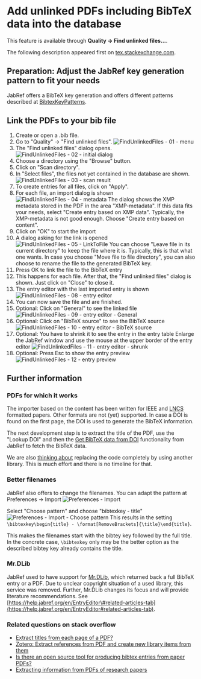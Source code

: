 
# Add unlinked PDFs including BibTeX data into the database

This feature is available through **Quality → Find unlinked files...**.

The following description appeared first on [tex.stackexchange.com](http://tex.stackexchange.com/a/344310/9075).

## Preparation: Adjust the JabRef key generation pattern to fit your needs

JabRef offers a BibTeX key generation and offers different patterns described at [BibtexKeyPatterns](../setup/bibtexkeypatterns.md).

## Link the PDFs to your bib file

1. Create or open a .bib file.
2. Go to "Quality" -&gt; "Find unlinked files". ![FindUnlinkedFiles - 01 - menu](../../.gitbook/assets/findunlinkedfiles-01-menu.png)
3. The "Find unlinked files" dialog opens. ![FindUnlinkedFiles - 02 - initial dialog](../../.gitbook/assets/findunlinkedfiles-02-initial-dialog.png)
4. Choose a directory using the "Browse" button.
5. Click on "Scan directory".
6. In "Select files", the files not yet contained in the database are shown. ![FindUnlinkedFiles - 03 - scan result](../../.gitbook/assets/findunlinkedfiles-03-scan-result.png)
7. To create entries for all files, click on "Apply".
8. For each file, an import dialog is shown  ![FindUnlinkedFiles - 04 - metadata](../../.gitbook/assets/findunlinkedfiles-04-metadata.png)  The dialog shows the XMP metadata stored in the PDF in the area "XMP-metadata". If this data fits your needs, select "Create entry based on XMP data". Typically, the XMP-metadata is not good enough. Choose "Create entry based on content".
9. Click on "OK" to start the import
10. A dialog asking for the link is opened  ![FindUnlinkedFiles - 05 - LinkToFile](../../.gitbook/assets/findunlinkedfiles-05-linktofile.png)  You can choose "Leave file in its current directory" to keep the file where it is. Typically, this is that what one wants. In case you choose "Move file to file directory", you can also choose to rename the file to the generated BibTeX key.
11. Press OK to link the file to the BibTeX entry
12. This happens for each file. After that, the "Find unlinked files" dialog is shown. Just click on "Close" to close it.
13. The entry editor with the last imported entry is shown ![FindUnlinkedFiles - 08 - entry editor](../../.gitbook/assets/findunlinkedfiles-08-entry-editor.png)
14. You can now save the file and are finished.
15. Optional: Click on "General" to see the linked file ![FindUnlinkedFiles - 09 - entry editor - General](../../.gitbook/assets/findunlinkedfiles-09-entry-editor-general.png)
16. Optional: Click on "BibTeX source" to see the BibTeX source ![FindUnlinkedFiles - 10 - entry editor - BibTeX source](../../.gitbook/assets/findunlinkedfiles-10-entry-editor-bibtex-source.png)
17. Optional: You have to shrink it to see the entry in the entry table Enlarge the JabRef window and use the mouse at the upper border of the entry editor ![FindUnlinkedFiles - 11 - entry editor - shrunk](../../.gitbook/assets/findunlinkedfiles-11-entry-editor-shrunk.png)
18. Optional: Press Esc to show the entry preview ![FindUnlinkedFiles - 12 - entry preview](../../.gitbook/assets/findunlinkedfiles-12-entry-preview.png)

## Further information

### PDFs for which it works

The importer based on the content has been written for IEEE and [LNCS](https://github.com/latextemplates/LNCS) formatted papers. Other formats are not \(yet\) supported. In case a DOI is found on the first page, the DOI is used to generate the BibTeX information.

The next development step is to extract the title of the PDF, use the "Lookup DOI" and then the [Get BibTeX data from DOI](getbibtexdatafromdoi.md) functionality from JabRef to fetch the BibTeX data.

We are also [thinking about](https://github.com/koppor/jabref/issues/169) replacing the code completely by using another library. This is much effort and there is no timeline for that.

### Better filenames

JabRef also offers to change the filenames. You can adapt the pattern at Preferences -&gt; Import ![Preferences - Import](../../.gitbook/assets/preferences-import.png)

Select "Choose pattern" and choose "bibtexkey - title" ![Preferences - Import - Choose pattern](../../.gitbook/assets/preferences-import-choose-pattern.png) This results in the setting `\bibtexkey\begin{title} - \format[RemoveBrackets]{\title}\end{title}`.

This makes the filenames start with the bibtey key followed by the full title. In the concrete case, `\bibtexkey` only may be the better option as the described bibtey key already contains the title.

### Mr.DLib

JabRef used to have support for [Mr.DLib](http://mr-dlib.org/), which returned back a full BibTeX entry or a PDF. Due to unclear copyright situation of a used library, this service was removed. Further, Mr.DLib changes its focus and will provide literature recommendations. See [https://help.jabref.org/en/EntryEditor\#related-articles-tab](https://help.jabref.org/en/EntryEditor#related-articles-tab).

### Related questions on stack overflow

* [Extract titles from each page of a PDF?](http://stackoverflow.com/q/18071127/873282)
* [Zotero: Extract references from PDF and create new library items from them](https://forums.zotero.org/discussion/16277/extract-references-from-pdf-and-create-new-library-items-from-them)
* [Is there an open source tool for producing bibtex entries from paper PDFs?](http://academia.stackexchange.com/questions/15504/is-there-an-open-source-tool-for-producing-bibtex-entries-from-paper-pdfs)
* [Extracting information from PDFs of research papers](http://stackoverflow.com/questions/1813427/extracting-information-from-pdfs-of-research-papers/3523416)

